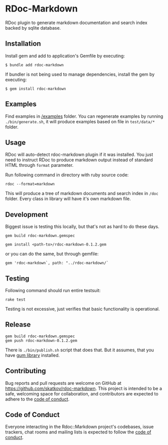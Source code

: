 # RDoc-Markdown
RDoc plugin to generate markdown documentation and search index backed by sqlite database.

## Installation

Install gem and add to application's Gemfile by executing:

    $ bundle add rdoc-markdown

If bundler is not being used to manage dependencies, install the gem by executing:

    $ gem install rdoc-markdown
## Examples
Find examples in [/examples](/example/) folder. You can regenerate examples by running `./bin/generate.sh`, it will produce examples based on file in `test/data/*` folder.


## Usage
RDoc will auto-detect rdoc-markdown plugin if it was installed. You just need to instruct RDoc to produce markdown output instead of standard HTML through `format` parameter.

Run following command in directory with ruby source code:

`rdoc --format=markdown`

This will produce a tree of markdown documents and search index in `/doc` folder. Every class in library will have it's own markdown file.

## Development
Biggest issue is testing this locally, but that's not as hard to do these days.

```
gem build rdoc-markdown.gemspec
```

```
gem install <path-to>/rdoc-markdown-0.1.2.gem
```

or you can do the same, but through gemfile:

```
gem 'rdoc-markdown`, path: "../rdoc-markdown/`
```

## Testing
Following command should run entire testsuit:
```
rake test
```
Testing is not excessive, just verifies that basic functionality is operational.
## Release
```
gem build rdoc-markdown.gemspec
gem push rdoc-markdown-0.1.2.gem
```

There is `./bin/publish.sh` script that does that. But it assumes, that you have [gum library](https://github.com/charmbracelet/gum) installed.

## Contributing

Bug reports and pull requests are welcome on GitHub at https://github.com/skatkov/rdoc-markdown. This project is intended to be a safe, welcoming space for collaboration, and contributors are expected to adhere to the [code of conduct](https://github.com/skatkov/rdoc-markdown/blob/master/CODE_OF_CONDUCT.md).

## Code of Conduct

Everyone interacting in the Rdoc::Markdown project's codebases, issue trackers, chat rooms and mailing lists is expected to follow the [code of conduct](https://github.com/skatkov/rdoc-markdown/blob/master/CODE_OF_CONDUCT.md).
